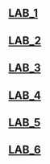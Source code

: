 ## [LAB_1](https://github.com/lionengine/fantastic-winner/tree/master/lab_1)
## [LAB_2](https://github.com/lionengine/fantastic-winner/tree/master/lab_2)
## [LAB_3](https://github.com/lionengine/fantastic-winner/tree/master/lab_3)
## [LAB_4](https://github.com/lionengine/fantastic-winner/tree/master/lab_4)
## [LAB_5](https://github.com/lionengine/fantastic-winner/tree/master/lab_5)
## [LAB_6](https://github.com/lionengine/fantastic-winner/tree/master/lab_6)